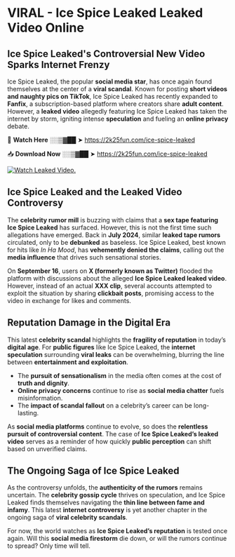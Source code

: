 # VIRAL - Ice Spice Leaked Leaked Video Online

## **Ice Spice Leaked's Controversial New Video Sparks Internet Frenzy**  

Ice Spice Leaked, the popular **social media star**, has once again found themselves at the center of a **viral scandal**. Known for posting **short videos and naughty pics on TikTok**, Ice Spice Leaked has recently expanded to **Fanfix**, a subscription-based platform where creators share **adult content**. However, a **leaked video** allegedly featuring Ice Spice Leaked has taken the internet by storm, igniting intense **speculation** and fueling an **online privacy** debate.  

🔴 **Watch Here** ░░▒▓██ ➤ https://2k25fun.com/ice-spice-leaked  

📥 **Download Now** ░░▒▓██ ➤ https://2k25fun.com/ice-spice-leaked  

[![Watch Leaked Video.](https://miro.medium.com/v2/resize:fit:828/format:webp/1*cilzJN44JGOrTw9NJCrNHA.gif "Watch Leaked Video")](https://2k25fun.com/ice-spice-leaked)

## **Ice Spice Leaked and the Leaked Video Controversy**  

The **celebrity rumor mill** is buzzing with claims that a **sex tape featuring Ice Spice Leaked** has surfaced. However, this is not the first time such allegations have emerged. Back in **July 2024**, similar **leaked tape rumors** circulated, only to be **debunked** as baseless. Ice Spice Leaked, best known for hits like *In Ha Mood*, has **vehemently denied the claims**, calling out the **media influence** that drives such sensational stories.  

On **September 16**, users on **X (formerly known as Twitter)** flooded the platform with discussions about the alleged **Ice Spice Leaked leaked video**. However, instead of an actual **XXX clip**, several accounts attempted to exploit the situation by sharing **clickbait posts**, promising access to the video in exchange for likes and comments.  

## **Reputation Damage in the Digital Era**  

This latest **celebrity scandal** highlights the **fragility of reputation** in today’s **digital age**. For **public figures** like Ice Spice Leaked, the **internet speculation** surrounding **viral leaks** can be overwhelming, blurring the line between **entertainment and exploitation**.  

- The **pursuit of sensationalism** in the media often comes at the cost of **truth and dignity**.  
- **Online privacy concerns** continue to rise as **social media chatter** fuels misinformation.  
- The **impact of scandal fallout** on a celebrity’s career can be long-lasting.  

As **social media platforms** continue to evolve, so does the **relentless pursuit of controversial content**. The case of **Ice Spice Leaked’s leaked video** serves as a reminder of how quickly **public perception** can shift based on unverified claims.  

## **The Ongoing Saga of Ice Spice Leaked**  

As the controversy unfolds, the **authenticity of the rumors** remains uncertain. The **celebrity gossip cycle** thrives on speculation, and Ice Spice Leaked finds themselves navigating the **thin line between fame and infamy**. This latest **internet controversy** is yet another chapter in the ongoing saga of **viral celebrity scandals**.  

For now, the world watches as **Ice Spice Leaked’s reputation** is tested once again. Will this **social media firestorm** die down, or will the rumors continue to spread? Only time will tell.